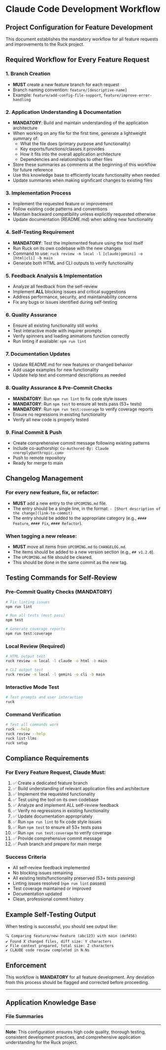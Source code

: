 # Claude Code Development Workflow

## Project Configuration for Feature Development

This document establishes the mandatory workflow for all feature requests and improvements to the Ruck project.

## Required Workflow for Every Feature Request

### 1. Branch Creation
- **MUST** create a new feature branch for each request
- Branch naming convention: `feature/[descriptive-name]`
- Example: `feature/add-config-file-support`, `feature/improve-error-handling`

### 2. Application Understanding & Documentation
- **MANDATORY**: Build and maintain understanding of the application architecture
- When working on any file for the first time, generate a lightweight summary of:
  - What the file does (primary purpose and functionality)
  - Key exports/functions/classes it provides
  - How it fits into the overall application architecture
  - Dependencies and relationships to other files
- Store these summaries as comments at the beginning of this workflow for future reference
- Use this knowledge base to efficiently locate functionality when needed
- Update summaries when making significant changes to existing files

### 3. Implementation Process
- Implement the requested feature or improvement
- Follow existing code patterns and conventions
- Maintain backward compatibility unless explicitly requested otherwise
- Update documentation (README.md) when adding new functionality

### 4. Self-Testing Requirement
- **MANDATORY**: Test the implemented feature using the tool itself
- Run Ruck on its own codebase with the new changes
- Command to use: `ruck review -m local -l [claude|gemini] -o [html|cli] -b main`
- Generate both HTML and CLI outputs to verify functionality

### 5. Feedback Analysis & Implementation
- Analyze all feedback from the self-review
- Implement **ALL** blocking issues and critical suggestions
- Address performance, security, and maintainability concerns
- Fix any bugs or issues identified during self-testing

### 6. Quality Assurance
- Ensure all existing functionality still works
- Test interactive mode with inquirer prompts
- Verify spinners and loading animations function correctly
- Run linting if available: `npm run lint`

### 7. Documentation Updates
- Update README.md for new features or changed behavior
- Add usage examples for new functionality
- Update help text and command descriptions as needed

### 8. Quality Assurance & Pre-Commit Checks
- **MANDATORY**: Run `npm run lint` to fix code style issues
- **MANDATORY**: Run `npm test` to ensure all tests pass (53+ tests)
- **MANDATORY**: Run `npm run test:coverage` to verify coverage reports
- Ensure no regressions in existing functionality
- Verify all new code is properly tested

### 9. Final Commit & Push
- Create comprehensive commit message following existing patterns
- Include co-authorship: `Co-Authored-By: Claude <noreply@anthropic.com>`
- Push to remote repository
- Ready for merge to main

## Changelog Management

### For every new feature, fix, or refactor:
- **MUST** add a new entry to the `UPCOMING.md` file.
- The entry should be a single line, in the format: `- [Short description of the change](link-to-commit)`
- The entry should be added to the appropriate category (e.g., `#### Feature`, `#### Fix`, `#### Refactor`).

### When tagging a new release:
- **MUST** move all items from `UPCOMING.md` to `CHANGELOG.md`.
- The items should be added to a new version section (e.g., `## v1.2.0`).
- The `UPCOMING.md` file should be cleared.
- This should be done in the same commit as the new tag.

## Testing Commands for Self-Review

### Pre-Commit Quality Checks (MANDATORY)
```bash
# Fix linting issues
npm run lint

# Run all tests (must pass)
npm test

# Generate coverage reports
npm run test:coverage
```

### Local Review (Required)
```bash
# HTML output test
ruck review -m local -l claude -o html -b main

# CLI output test  
ruck review -m local -l gemini -o cli -b main
```

### Interactive Mode Test
```bash
# Test prompts and user interaction
ruck
```

### Command Verification
```bash
# Test all commands work
ruck --help
ruck review --help
ruck list-llms
ruck setup
```

## Compliance Requirements

### For Every Feature Request, Claude Must:
1. ✅ Create a dedicated feature branch
2. ✅ Build understanding of relevant application files and architecture
3. ✅ Implement the requested functionality  
4. ✅ Test using the tool on its own codebase
5. ✅ Analyze and implement ALL self-review feedback
6. ✅ Verify no regressions in existing functionality
7. ✅ Update documentation appropriately
8. ✅ Run `npm run lint` to fix code style issues
9. ✅ Run `npm test` to ensure all 53+ tests pass
10. ✅ Run `npm run test:coverage` to verify coverage
11. ✅ Provide comprehensive commit message
12. ✅ Push branch and prepare for main merge

### Success Criteria
- All self-review feedback implemented
- No blocking issues remaining
- All existing tests/functionality preserved (53+ tests passing)
- Linting issues resolved (`npm run lint` passes)
- Test coverage maintained or improved
- Documentation updated
- Clean, professional commit history

## Example Self-Testing Output
When testing is successful, you should see output like:
```
🔍 Comparing feature/new-feature (abc123) with main (def456)
✔ Found X changed files, diff size: Y characters
✔ File context prepared, total size: Z characters  
✔ CLAUDE code review completed in N.Ns
```

## Enforcement
This workflow is **MANDATORY** for all feature development. Any deviation from this process should be flagged and corrected before proceeding.

---

## Application Knowledge Base

### File Summaries
<!-- Add lightweight summaries of files as you work on them -->
<!-- Format: **file/path**: Purpose - Key exports/functions - Architecture role - Dependencies -->

---

**Note**: This configuration ensures high code quality, thorough testing, consistent development practices, and comprehensive application understanding for the Ruck project.